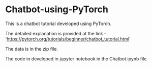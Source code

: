 # Chatbot-using-PyTorch

This is a chatbot tutorial developed using PyTorch.

The detailed explanation is provided at the link - 'https://pytorch.org/tutorials/beginner/chatbot_tutorial.html'

The data is in the zip file.

The code in developed in jupyter notebook in the Chatbot.ipynb file
